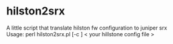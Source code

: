 # hilston2srx
A little script that translate hilston fw configuration to juniper srx \
Usage: perl hilston2srx.pl [-c <excel compare file>] < your hillstone config file >
